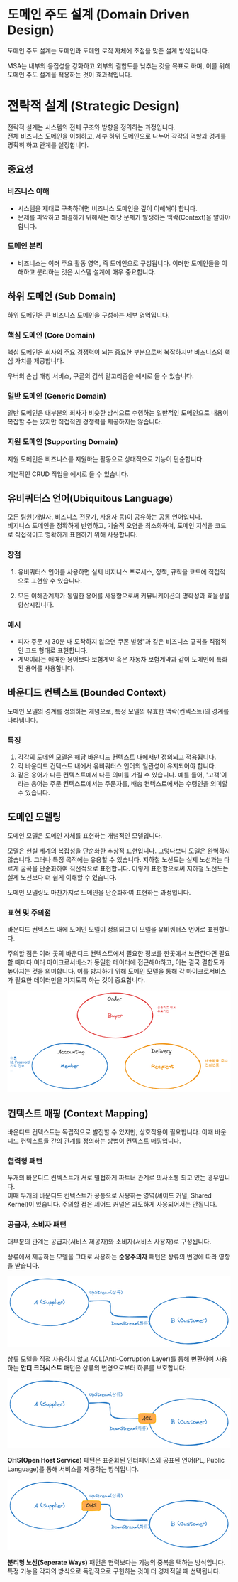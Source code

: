 # 도메인 주도 설계 (Domain Driven Design)

도메인 주도 설계는 도메인과 도메인 로직 자체에 초점을 맞춘 설계 방식입니다.

MSA는 내부의 응집성을 강화하고 외부의 결합도를 낮추는 것을 목표로 하며, 이를 위해 도메인 주도 설계을 적용하는 것이 효과적입니다.

# 전략적 설계 (Strategic Design)

전략적 설계는 시스템의 전체 구조와 방향을 정의하는 과정입니다.  
전체 비즈니스 도메인을 이해하고, 세부 하위 도메인으로 나누어 각각의 역할과 경계를 명확히 하고 관계를 설정합니다.

## 중요성

### 비즈니스 이해  

- 시스템을 제대로 구축하려면 비즈니스 도메인을 깊이 이해해야 합니다. 
- 문제를 파악하고 해결하기 위해서는 해당 문제가 발생하는 맥락(Context)을 알아야 합니다.

### 도메인 분리

- 비즈니스는 여러 주요 활동 영역, 즉 도메인으로 구성됩니다. 이러한 도메인들을 이해하고 분리하는 것은 시스템 설계에 매우 중요합니다.



## 하위 도메인 (Sub Domain)

하위 도메인은 큰 비즈니스 도메인을 구성하는 세부 영역입니다.

### 핵심 도메인 (Core Domain)

핵심 도메인은 회사의 주요 경쟁력이 되는 중요한 부분으로써 복잡하지만 비즈니스의 핵심 가치를 제공합니다.

우버의 손님 매칭 서비스, 구글의 검색 알고리즘을 예시로 들 수 있습니다.

### 일반 도메인 (Generic Domain)

일반 도메인은 대부분의 회사가 비슷한 방식으로 수행하는 일반적인 도메인으로 내용이 복잡할 수는 있지만 직접적인 경쟁력을 제공하지는 않습니다.

### 지원 도메인 (Supporting Domain)

지원 도메인은 비즈니스를 지원하는 활동으로 상대적으로 기능이 단순합니다.

기본적인 CRUD 작업을 예시로 들 수 있습니다.



## 유비쿼터스 언어(Ubiquitous Language)

모든 팀원(개발자, 비즈니스 전문가, 사용자 등)이 공유하는 공통 언어입니다.  
비지니스 도메인을 정확하게 반영하고, 기술적 오염을 최소화하며, 도메인 지식을 코드로 직접적이고 명확하게 표현하기 위해 사용합니다.

### 장점

1. 유비쿼터스 언어를 사용하면 실제 비지니스 프로세스, 정책, 규칙을 코드에 직접적으로 표현할 수 있습니다.

2. 모든 이해관계자가 동일한 용어를 사용함으로써 커뮤니케이션의 명확성과 효율성을 향상시킵니다.

### 예시

- 피자 주문 시 30분 내 도착하지 않으면 쿠폰 발행"과 같은 비즈니스 규칙을 직접적인 코드 형태로 표현합니다.
- 계약이라는 애매한 용어보다 보험계약 혹은 자동차 보험계약과 같이 도메인에 특화된 용어를 사용합니다.



## 바운디드 컨텍스트 (Bounded Context)

도메인 모델의 경계를 정의하는 개념으로, 특정 모델의 유효한 맥락(컨텍스트)의 경계를 나타냅니다.  

### 특징

1. 각각의 도메인 모델은 해당 바운디드 컨텍스트 내에서만 정의되고 적용됩니다.
2. 각 바운디드 컨텍스트 내에서 유비쿼터스 언어의 일관성이 유지되어야 합니다.
3. 같은 용어가 다른 컨텍스트에서 다른 의미를 가질 수 있습니다. 예를 들어, '고객'이라는 용어는 주문 컨텍스트에서는 주문자를, 배송 컨텍스트에서는 수령인을 의미할 수 있습니다.



## 도메인 모델링

도메인 모델은 도메인 자체를 표현하는 개념적인 모델입니다.

모델은 현실 세계의 복잡성을 단순화한 추상적 표현입니다. 그렇다보니 모델은 완벽하지 않습니다. 그러나 특정 목적에는 유용할 수 있습니다.
지하철 노선도는 실제 노선과는 다르게 굴곡을 단순화하여 직선적으로 표현합니다. 이렇게 표현함으로써 지하철 노선도는 실제 노선보다 더 쉽게 이해할 수 있습니다.

도메인 모델링도 마찬가지로 도메인을 단순화하여 표현하는 과정입니다.

### 표현 및 주의점

바운디드 컨텍스트 내에 도메인 모델이 정의되고 이 모델을 유비쿼터스 언어로 표현합니다.

주의할 점은 여러 곳의 바운디드 컨텍스트에서 필요한 정보를 한곳에서 보관한다면 필요할 때마다 여러 마이크로서비스가 동일한 데이터에 접근해야하고, 이는 결국 결합도가 높아지는 것을 의미합니다. 
이를 방지하기 위해 도메인 모델을 통해 각 마이크로서비스가 필요한 데이터만을 가지도록 하는 것이 중요합니다.

![바운디드 컨텍스트](../../image/bounded_context.png)



## 컨텍스트 매핑 (Context Mapping)
 
바운디드 컨텍스트는 독립적으로 발전할 수 있지만, 상호작용이 필요합니다. 
이때 바운디드 컨텍스트들 간의 관계를 정의하는 방법이 컨텍스트 매핑입니다.

### 협력형 패턴

두개의 바운디드 컨텍스트가 서로 밀접하게 파트너 관계로 의사소통 되고 있는 경우입니다.  
이때 두개의 바운디드 컨텍스트가 공통으로 사용하는 영역(셰어드 커널, Shared Kernel)이 있습니다. 주의할 점은 셰어드 커널은 과도하게 사용되어서는 안됩니다.

### 공급자, 소비자 패턴

대부분의 관계는 공급자(서비스 제공자)와 소비자(서비스 사용자)로 구성됩니다.

상류에서 제공하는 모델을 그대로 사용하는 **순응주의자** 패턴은 상류의 변경에 따라 영향을 받습니다.  

![순응주의자](../../image/supplier_customer1.png)

상류 모델을 직접 사용하지 않고 ACL(Anti-Corruption Layer)를 통해 변환하여 사용하는 **안티 크러시스트** 패턴은 상류의 변경으로부터 하류를 보호합니다.

![안티 크러시스트](../../image/supplier_customer2.png)

**OHS(Open Host Service)** 패턴은 표준화된 인터페이스와 공표된 언어(PL, Public Language)를 통해 서비스를 제공하는 방식입니다.

![OHS](../../image/supplier_customer3.png) 

**분리형 노선(Seperate Ways)** 패턴은 협력보다는 기능의 중복을 택하는 방식입니다. 특정 기능을 각자의 방식으로 독립적으로 구현하는 것이 더 경제적일 때 선택됩니다.

